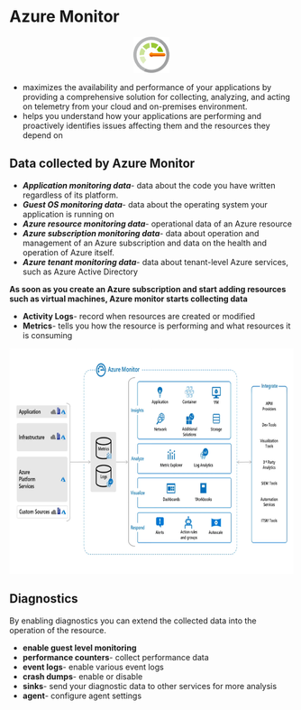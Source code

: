 # Azure Monitor

<p align="center">
<img src="https://raw.githubusercontent.com/BIT-R0nIn/AZ-900-Microsoft-Azure-Fundamentals-Study-Notes/master/img/mon.png"></p>

- maximizes the availability and performance of your applications by providing a comprehensive solution for collecting, analyzing, and acting on telemetry from your cloud and on-premises environment.
- helps you understand how your applications are performing and proactively identifies issues affecting them and the resources they depend on

## Data collected by Azure Monitor

- ***Application monitoring data***- data about the code you have written regardless of its platform.
- ***Guest OS monitoring data***- data about the operating system your application is running on
- ***Azure resource monitoring data***- operational data of an Azure resource
- ***Azure subscription monitoring data***- data about operation and management of an Azure subscription and data on the health and operation of Azure itself.
- ***Azure tenant monitoring data***- data about tenant-level Azure services, such as Azure Active Directory

**As soon as you create an Azure subscription and start adding resources such as virtual machines, Azure monitor starts collecting data**

- **Activity Logs**- record when resources are created or modified
- **Metrics**- tells you how the resource is performing and what resources it is consuming

<p align="center">
<img src="https://raw.githubusercontent.com/BIT-R0nIn/AZ-900-Microsoft-Azure-Fundamentals-Study-Notes/master/img/mon1.png" height="400" width="600"></p>

## Diagnostics

By enabling diagnostics you can extend the collected data into the operation of the resource.

- **enable guest level monitoring**
- **performance counters**- collect performance data
- **event logs**- enable various event logs
- **crash dumps**- enable or disable
- **sinks**- send your diagnostic data to other services for more analysis
- **agent**- configure agent settings
